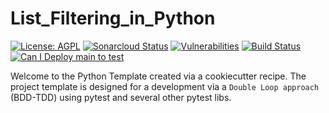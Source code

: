# List_Filtering_in_Python

[![License: AGPL](https://img.shields.io/badge/License-AGPL-blue.svg)](https://github.com/gotreasa/list_filtering_in_python/blob/main/LICENSE)
[![Sonarcloud Status](https://sonarcloud.io/api/project_badges/measure?project=gotreasa_list_filtering_in_python&metric=alert_status)](https://sonarcloud.io/dashboard?id=gotreasa_list_filtering_in_python)
[![Vulnerabilities](https://sonarcloud.io/api/project_badges/measure?project=gotreasa_list_filtering_in_python&metric=vulnerabilities)](https://sonarcloud.io/summary/new_code?id=gotreasa_list_filtering_in_python)
[![Build Status](https://github.com/gotreasa/list_filtering_in_python/actions/workflows/cicd.yml/badge.svg)](https://github.com/gotreasa/list_filtering_in_python/actions/workflows/cicd.yml)
[![Can I Deploy main to test](https://gotreasa.pactflow.io/pacticipants/list_filtering_in_python_app/branches/main/latest-version/can-i-deploy/to-environment/test/badge)](https://gotreasa.pactflow.io/hal-browser/browser.html#https://gotreasa.pactflow.io/pacticipants/list_filtering_in_python_app/branches/main/latest-version/can-i-deploy/to-environment/test/badge)

Welcome to the Python Template created via a cookiecutter recipe. The project template is designed for a development via a `Double Loop approach` (BDD-TDD) using pytest and several other pytest libs.